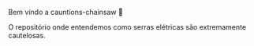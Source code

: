 Bem vindo a cauntions-chainsaw :tada:

O repositório onde entendemos como serras elétricas são extremamente cautelosas.